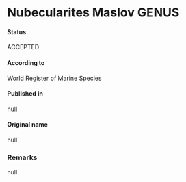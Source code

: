 # Nubecularites Maslov GENUS

#### Status
ACCEPTED

#### According to
World Register of Marine Species

#### Published in
null

#### Original name
null

### Remarks
null